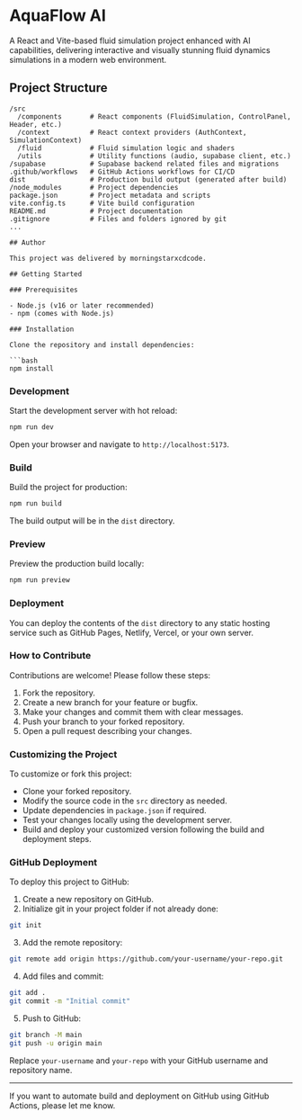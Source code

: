 # AquaFlow AI

A React and Vite-based fluid simulation project enhanced with AI capabilities, delivering interactive and visually stunning fluid dynamics simulations in a modern web environment.

## Project Structure

```
/src
  /components       # React components (FluidSimulation, ControlPanel, Header, etc.)
  /context          # React context providers (AuthContext, SimulationContext)
  /fluid            # Fluid simulation logic and shaders
  /utils            # Utility functions (audio, supabase client, etc.)
/supabase           # Supabase backend related files and migrations
.github/workflows   # GitHub Actions workflows for CI/CD
dist                # Production build output (generated after build)
/node_modules       # Project dependencies
package.json        # Project metadata and scripts
vite.config.ts      # Vite build configuration
README.md           # Project documentation
.gitignore          # Files and folders ignored by git
...

## Author

This project was delivered by morningstarxcdcode.

## Getting Started

### Prerequisites

- Node.js (v16 or later recommended)
- npm (comes with Node.js)

### Installation

Clone the repository and install dependencies:

```bash
npm install
```

### Development

Start the development server with hot reload:

```bash
npm run dev
```

Open your browser and navigate to `http://localhost:5173`.

### Build

Build the project for production:

```bash
npm run build
```

The build output will be in the `dist` directory.

### Preview

Preview the production build locally:

```bash
npm run preview
```

### Deployment

You can deploy the contents of the `dist` directory to any static hosting service such as GitHub Pages, Netlify, Vercel, or your own server.

### How to Contribute

Contributions are welcome! Please follow these steps:

1. Fork the repository.
2. Create a new branch for your feature or bugfix.
3. Make your changes and commit them with clear messages.
4. Push your branch to your forked repository.
5. Open a pull request describing your changes.

### Customizing the Project

To customize or fork this project:

- Clone your forked repository.
- Modify the source code in the `src` directory as needed.
- Update dependencies in `package.json` if required.
- Test your changes locally using the development server.
- Build and deploy your customized version following the build and deployment steps.

### GitHub Deployment

To deploy this project to GitHub:

1. Create a new repository on GitHub.
2. Initialize git in your project folder if not already done:

```bash
git init
```

3. Add the remote repository:

```bash
git remote add origin https://github.com/your-username/your-repo.git
```

4. Add files and commit:

```bash
git add .
git commit -m "Initial commit"
```

5. Push to GitHub:

```bash
git branch -M main
git push -u origin main
```

Replace `your-username` and `your-repo` with your GitHub username and repository name.

---

If you want to automate build and deployment on GitHub using GitHub Actions, please let me know.
